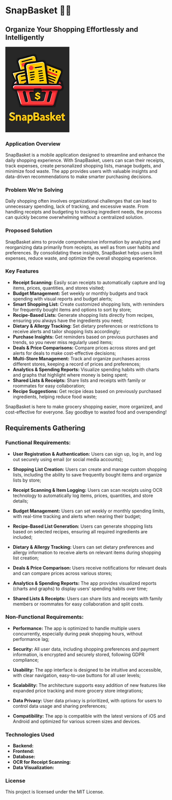 # SnapBasket 📸🛒
## Organize Your Shopping Effortlessly and Intelligently

<img src="assets/LogoSnapBasket.jpg" alt="Logo App SnapBasket" width="200"/>


### Application Overview
SnapBasket is a mobile application designed to streamline and enhance the daily shopping experience. With SnapBasket, users can scan their receipts, track expenses, create personalized shopping lists, manage budgets, and minimize food waste. The app provides users with valuable insights and data-driven recommendations to make smarter purchasing decisions.

### Problem We’re Solving
Daily shopping often involves organizational challenges that can lead to unnecessary spending, lack of tracking, and excessive waste. From handling receipts and budgeting to tracking ingredient needs, the process can quickly become overwhelming without a centralized solution.

### Proposed Solution
SnapBasket aims to provide comprehensive information by analyzing and reorganizing data primarily from receipts, as well as from user habits and preferences. By consolidating these insights, SnapBasket helps users limit expenses, reduce waste, and optimize the overall shopping experience.

### Key Features
- **Receipt Scanning:** Easily scan receipts to automatically capture and log items, prices, quantities, and stores visited;
- **Budget Management:** Set weekly or monthly budgets and track spending with visual reports and budget alerts;
- **Smart Shopping List:** Create customized shopping lists, with reminders for frequently bought items and options to sort by store;
- **Recipe-Based Lists:** Generate shopping lists directly from recipes, ensuring you always have the ingredients you need;
- **Dietary & Allergy Tracking:** Set dietary preferences or restrictions to receive alerts and tailor shopping lists accordingly;
- **Purchase Insights:** Get reminders based on previous purchases and trends, so you never miss regularly used items;
- **Deals & Price Comparisons:** Compare prices across stores and get alerts for deals to make cost-effective decisions;
- **Multi-Store Management:** Track and organize purchases across different stores, keeping a record of prices and preferences;
- **Analytics & Spending Reports:** Visualize spending habits with charts and graphs that highlight where money is being spent;
- **Shared Lists & Receipts:** Share lists and receipts with family or roommates for easy collaboration;
- **Recipe Suggestions:** Get recipe ideas based on previously purchased ingredients, helping reduce food waste;

SnapBasket is here to make grocery shopping easier, more organized, and cost-effective for everyone. Say goodbye to wasted food and overspending!

## Requirements Gathering

### Functional Requirements:
- **User Registration & Authentication:** Users can sign up, log in, and log out securely using email (or social media accounts);

- **Shopping List Creation:** Users can create and manage custom shopping lists, including the ability to save frequently bought items and organize lists by store;

- **Receipt Scanning & Item Logging:** Users can scan receipts using OCR technology to automatically log items, prices, quantities, and store details;

- **Budget Management:** Users can set weekly or monthly spending limits, with real-time tracking and alerts when nearing their budget;

- **Recipe-Based List Generation:** Users can generate shopping lists based on selected recipes, ensuring all required ingredients are included;

- **Dietary & Allergy Tracking:** Users can set dietary preferences and allergy information to receive alerts on relevant items during shopping list creation;

- **Deals & Price Comparison:** Users receive notifications for relevant deals and can compare prices across various stores;

- **Analytics & Spending Reports:** The app provides visualized reports (charts and graphs) to display users’ spending habits over time;

- **Shared Lists & Receipts:** Users can share lists and receipts with family members or roommates for easy collaboration and split costs.

### Non-Functional Requirements:
- **Performance:** The app is optimized to handle multiple users concurrently, especially during peak shopping hours, without performance lag;

- **Security:** All user data, including shopping preferences and payment information, is encrypted and securely stored, following GDPR compliance;

- **Usability:** The app interface is designed to be intuitive and accessible, with clear navigation, easy-to-use buttons for all user levels;

- **Scalability:** The architecture supports easy addition of new features like expanded price tracking and more grocery store integrations;


- **Data Privacy:** User data privacy is prioritized, with options for users to control data usage and sharing preferences;

- **Compatibility:** The app is compatible with the latest versions of iOS and Android and optimized for various screen sizes and devices.


### Technologies Used
- **Backend:** 
- **Frontend:** 
- **Database:** 
- **OCR for Receipt Scanning:** 
- **Data Visualization:** 



### License
This project is licensed under the MIT License.
